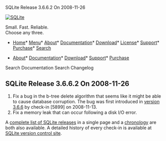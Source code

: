 




SQLite Release 3\.6\.6\.2 On 2008\-11\-26




[![SQLite](../images/sqlite370_banner.gif)](../index.html)


Small. Fast. Reliable.  
Choose any three.


* [Home](../index.html)* [Menu](javascript:void(0))* [About](../about.html)* [Documentation](../docs.html)* [Download](../download.html)* [License](../copyright.html)* [Support](../support.html)* [Purchase](../prosupport.html)* [Search](javascript:void(0))




* [About](../about.html)* [Documentation](../docs.html)* [Download](../download.html)* [Support](../support.html)* [Purchase](../prosupport.html)






Search Documentation
Search Changelog







## SQLite Release 3\.6\.6\.2 On 2008\-11\-26

1. Fix a bug in the b\-tree delete algorithm that seems like it might be
 able to cause database corruption. The bug was first introduced in
 [version 3\.6\.6](../releaselog/3_6_6.html) by check\-in \[5899] on 2008\-11\-13\.
2. Fix a memory leak that can occur following a disk I/O error.



A [complete list of SQLite releases](../changes.html)
 in a single page and a [chronology](../chronology.html) are both also available.
 A detailed history of every
 check\-in is available at
 [SQLite version control site](https://www.sqlite.org/src/timeline).


